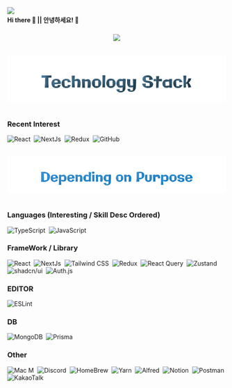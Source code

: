 <div> 
  <div align="right" style="display: flex;">
    <span dir="auto">
      <a href="https://hits.seeyoufarm.com" rel="nofollow"><img src="https://hits.seeyoufarm.com/api/count/incr/badge.svg?url=https%3A%2F%2Fgithub.com%2FHY2OK%2F&count_bg=%2379C83D&title_bg=%23555555&icon=hashnode.svg&icon_color=%23E7E7E7&title=HIT%21&edge_flat=true" style="max-width: 100%;"></a>
    </span>
  </div>
  <div align="left" style="display: flex;">
    <b>Hi there 👋 || 안녕하세요! 👋</b>
  </div> 
</div>
<br />

<!-- 트로피! -->
<div align="center">
  <img align="middle" src="https://github-profile-trophy.vercel.app/?username=HY2OK&theme=chalk&rank=SECRET,SSS,SS,S,AAA,AA,A,B&margin-w=15&margin-h=15&column=5" />
</div>
<br />

<br />

<!-- 기술 -->

<div align="center" width"100%">
  <img align="top" src="https://raw.githubusercontent.com/shellcodesniper/shellcodesniper/master/stack.svg">
</div>
<br />

<!-- 최근관심사 -->
### Recent Interest
![React](https://img.shields.io/badge/React-2CA5E0?style=for-the-badge&logo=react&logoColor=white)&nbsp;
![NextJs](https://img.shields.io/badge/NextJs-231F20?style=for-the-badge&logo=nextdotjs&logoColor=white)&nbsp;
![Redux](https://img.shields.io/badge/Redux-E0234E?style=for-the-badge&logo=redux&logoColor=white)&nbsp;
![GitHub](https://img.shields.io/badge/github-%23121011.svg?style=for-the-badge&logo=github&logoColor=white)&nbsp;

<br />

<!-- depending on purpose -->
<div align="left" width"100%">
  <img align="top" src="https://raw.githubusercontent.com/shellcodesniper/shellcodesniper/master/depending.svg">
</div>
<br />

### Languages (Interesting / Skill Desc Ordered)
![TypeScript](https://img.shields.io/badge/TypeScript-007ACC?style=flat-square&logo=typescript&logoColor=white)&nbsp;
![JavaScript](https://img.shields.io/badge/JavaScript-323330?style=flat-square&logo=javascript&logoColor=F7DF1E)&nbsp;

### FrameWork / Library
![React](https://img.shields.io/badge/React-2CA5E0?style=flat-square&logo=react&logoColor=white)&nbsp;
![NextJs](https://img.shields.io/badge/NextJs-231F20?style=flat-square&logo=nextdotjs&logoColor=white)&nbsp;
![Tailwind CSS](https://img.shields.io/badge/TailwindCSS-06B6D4?style=flat-square&logo=TailwindCSS&logoColor=white)&nbsp;
![Redux](https://img.shields.io/badge/Redux-E0234E?style=flat-square&logo=redux&logoColor=white)&nbsp;
![React Query](https://img.shields.io/badge/ReactQuery-FF4154?style=flat-square&logo=ReactQuery&logoColor=white)&nbsp;
![Zustand](https://img.shields.io/badge/Zustand-4D2B1A?style=flat-square&logo=React&logoColor=white)&nbsp;
![shadcn/ui](https://img.shields.io/badge/shadcn/ui-222222?style=flat-square&logo=shadcn/ui&logoColor=white)&nbsp;
![Auth.js](https://img.shields.io/badge/Auth.js-9553E9?style=flat-square&logo=Next.js&logoColor=white)&nbsp;


### EDITOR
![ESLint](https://img.shields.io/badge/ESLint-4B3263?style=flat-squarege&logo=eslint&logoColor=white)&nbsp;

### DB
![MongoDB](https://img.shields.io/badge/MongoDB-4EA94B?style=flat-square&logo=mongodb&logoColor=white)&nbsp;
![Prisma](https://img.shields.io/badge/Prisma-2D3748?style=flat-square&logo=mongodb&logoColor=white)&nbsp;

### Other

![Mac M](https://img.shields.io/badge/apple%20silicon-333333?style=flat-square&logo=apple&logoColor=white)&nbsp;
![Discord](https://img.shields.io/badge/Discord-5865F2?style=flat-square&logo=discord&logoColor=white)&nbsp;
![HomeBrew](https://img.shields.io/badge/Homebrew-FBB040?style=flat-square&logo=Homebrew&logoColor=white)&nbsp;
![Yarn](https://img.shields.io/badge/yarn-%232C8EBB.svg?style=flat-square&logo=yarn&logoColor=white)&nbsp;
![Alfred](https://img.shields.io/badge/alfred-%235C1F87.svg?style=flat-square&logo=alfred)&nbsp;
![Notion](https://img.shields.io/badge/Notion-%23000000.svg?style=flat-square&logo=notion&logoColor=white)&nbsp;
![Postman](https://img.shields.io/badge/Postman-FF6C37?style=flat-square&logo=postman&logoColor=white)&nbsp;
![KakaoTalk](https://img.shields.io/badge/kakaotalk-ffcd00.svg?style=flat-square&logo=kakaotalk&logoColor=000000)&nbsp;


<br/>

